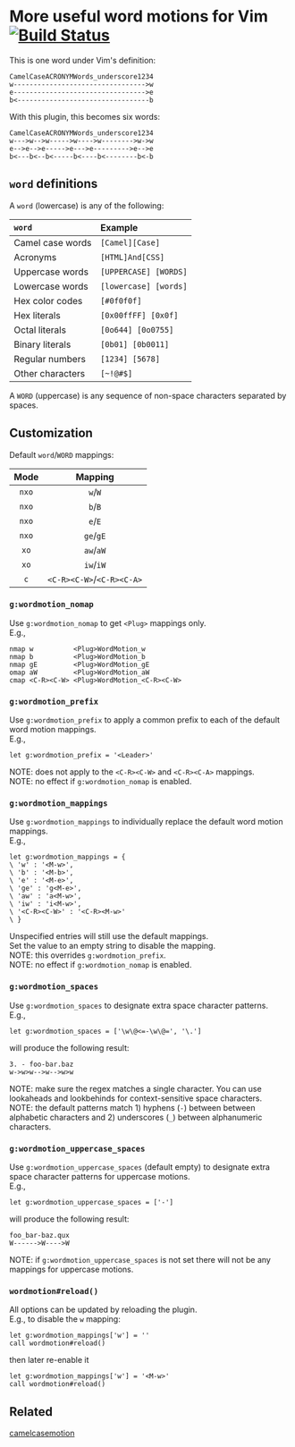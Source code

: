 # More useful word motions for Vim [![Build Status][1]][2]

This is one word under Vim's definition:

```
CamelCaseACRONYMWords_underscore1234
w--------------------------------->w
e--------------------------------->e
b<---------------------------------b
```

With this plugin, this becomes six words:

```
CamelCaseACRONYMWords_underscore1234
w--->w-->w----->w---->w-------->w->w
e-->e-->e----->e--->e--------->e-->e
b<---b<--b<-----b<----b<--------b<-b
```

## `word` definitions

A `word` (lowercase) is any of the following:

`word`           | Example
:--------------- | :--------------------
Camel case words | `[Camel][Case]`
Acronyms         | `[HTML]And[CSS]`
Uppercase words  | `[UPPERCASE] [WORDS]`
Lowercase words  | `[lowercase] [words]`
Hex color codes  | `[#0f0f0f]`
Hex literals     | `[0x00ffFF] [0x0f]`
Octal literals   | `[0o644] [0o0755]`
Binary literals  | `[0b01] [0b0011]`
Regular numbers  | `[1234] [5678]`
Other characters | `[~!@#$]`

A `WORD` (uppercase) is any sequence of non-space characters separated by
spaces.

## Customization

Default `word`/`WORD` mappings:

Mode  | Mapping
:---: | :-----------------------:
`nxo` | `w`/`W`
`nxo` | `b`/`B`
`nxo` | `e`/`E`
`nxo` | `ge`/`gE`
`xo`  | `aw`/`aW`
`xo`  | `iw`/`iW`
`c`   | `<C-R><C-W>`/`<C-R><C-A>`

### `g:wordmotion_nomap`

Use `g:wordmotion_nomap` to get `<Plug>` mappings only. \
E.g.,

```vim
nmap w          <Plug>WordMotion_w
nmap b          <Plug>WordMotion_b
nmap gE         <Plug>WordMotion_gE
omap aW         <Plug>WordMotion_aW
cmap <C-R><C-W> <Plug>WordMotion_<C-R><C-W>
```

### `g:wordmotion_prefix`

Use `g:wordmotion_prefix` to apply a common prefix to each of the default word
motion mappings. \
E.g.,

```vim
let g:wordmotion_prefix = '<Leader>'
```

NOTE: does not apply to the `<C-R><C-W>` and `<C-R><C-A>` mappings. \
NOTE: no effect if `g:wordmotion_nomap` is enabled.

### `g:wordmotion_mappings`

Use `g:wordmotion_mappings` to individually replace the default word motion
mappings. \
E.g.,

```vim
let g:wordmotion_mappings = {
\ 'w' : '<M-w>',
\ 'b' : '<M-b>',
\ 'e' : '<M-e>',
\ 'ge' : 'g<M-e>',
\ 'aw' : 'a<M-w>',
\ 'iw' : 'i<M-w>',
\ '<C-R><C-W>' : '<C-R><M-w>'
\ }
```

Unspecified entries will still use the default mappings. \
Set the value to an empty string to disable the mapping. \
NOTE: this overrides `g:wordmotion_prefix`. \
NOTE: no effect if `g:wordmotion_nomap` is enabled.

### `g:wordmotion_spaces`

Use `g:wordmotion_spaces` to designate extra space character patterns. \
E.g.,

```vim
let g:wordmotion_spaces = ['\w\@<=-\w\@=', '\.']
```

will produce the following result:

```
3. - foo-bar.baz
w->w>w-->w-->w>w
```

NOTE: make sure the regex matches a single character. You can use lookaheads and
lookbehinds for context-sensitive space characters. \
NOTE: the default patterns match 1) hyphens (`-`) between between alphabetic
characters and 2) underscores (`_`) between alphanumeric characters.

### `g:wordmotion_uppercase_spaces`

Use `g:wordmotion_uppercase_spaces` (default empty) to designate extra space
character patterns for uppercase motions. \
E.g.,

```vim
let g:wordmotion_uppercase_spaces = ['-']
```

will produce the following result:

```
foo_bar-baz.qux
W------>W---->W
```

NOTE: if `g:wordmotion_uppercase_spaces` is not set there will not be any
mappings for uppercase motions.

### `wordmotion#reload()`

All options can be updated by reloading the plugin. \
E.g., to disable the `w` mapping:

```vim
let g:wordmotion_mappings['w'] = ''
call wordmotion#reload()
```

then later re-enable it

```vim
let g:wordmotion_mappings['w'] = '<M-w>'
call wordmotion#reload()
```

## Related

[camelcasemotion][3]

[1]: https://travis-ci.com/chaoren/vim-wordmotion.svg?branch=master
[2]: https://travis-ci.com/chaoren/vim-wordmotion
[3]: http://www.vim.org/scripts/script.php?script_id=1905
